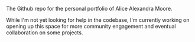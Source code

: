 The Github repo for the personal portfolio of Alice Alexandra Moore.

While I'm not yet looking for help in the codebase, I'm currently working on opening up this space for more community engagement and eventual collaboration on some projects.
